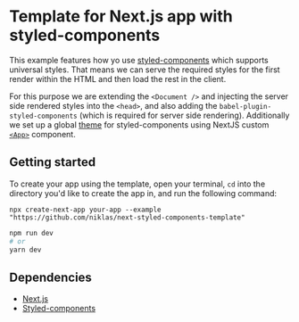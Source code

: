 # Template for Next.js app with styled-components

This example features how yo use [styled-components](https://github.com/styled-components/styled-components) which supports universal styles. That means we can serve the required styles for the first render within the HTML and then load the rest in the client. 

For this purpose we are extending the `<Document />` and injecting the server side rendered styles into the `<head>`, and also adding the `babel-plugin-styled-components` (which is required for server side rendering). Additionally we set up a global [theme](https://www.styled-components.com/docs/advanced#theming) for styled-components using NextJS custom [`<App>`](https://nextjs.org/docs/advanced-features/custom-app) component.

## Getting started

To create your app using the template, open your terminal, `cd` into the directory you'd like to create the app in,
and run the following command:

```
npx create-next-app your-app --example "https://github.com/niklas/next-styled-components-template"
```

```bash
npm run dev
# or
yarn dev
```

## Dependencies

- [Next.js](https://nextjs.org/)
- [Styled-components](https://www.styled-components.com)
